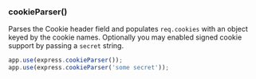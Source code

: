 <h3 id='cookieParser'>cookieParser()</h3>

Parses the Cookie header field and populates `req.cookies`
with an object keyed by the cookie names. Optionally you may enabled
signed cookie support by passing a `secret` string.

```js
app.use(express.cookieParser());
app.use(express.cookieParser('some secret'));
```
